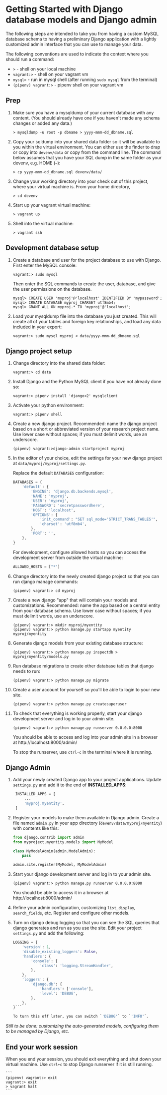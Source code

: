 # Getting Started with Django database models and Django admin

The following steps are intended to take you from having a custom
MySQL database schema to having a preliminary Django application
with a lightly customized admin interface that you can use to manage your
data.

The following conventions are used to indicate the context where you
should run a command:

 * `>` - shell on your local machine
 * `vagrant:>` - shell on your vagrant vm
 * `mysql>` - run in mysql shell (after running `sudo mysql` from the terminal)
 * `(pipenv) vagrant:>` - pipenv shell on your vagrant vm

## Prep

1. Make sure you have a mysqldump of your current database with any content.
  (You should already have one if you haven't made any schema changes or
  added any data.)

    `> mysqldump -u root -p dbname > yyyy-mmm-dd_dbname.sql`

2. Copy your sqldump into your shared data folder so it will be available
   to you within the virtual environment.  You can either use the finder
   to drap or copy into `devenv/data` or copy from the command line. The command
   below assumes that you have your SQL dump in the same folder as your devenv,
   e.g. HOME (`~`):

   `> cp yyyy-mmm-dd_dbname.sql devenv/data/`

3. Change your working directory into your check out of this project,
   where your virtual machine is.  From your home directory,

    `> cd devenv`

4. Start up your vagrant virtual machine:

    `> vagrant up`

5. Shell into the virtual machine:

    `> vagrant ssh`

## Development database setup

1. Create a database and user for the project database to use with Django.
   First enter the MySQL console:

   `vagrant:> sudo mysql`

   Then enter the SQL commands to create the user, database, and give
   the user permissions on the database.

    ```
    mysql> CREATE USER 'myproj'@'localhost' IDENTIFIED BY 'mypassword';
    mysql> CREATE DATABASE myproj CHARSET utf8mb4;
    mysql> GRANT ALL ON myproj.* TO 'myproj'@'localhost';
    ```

2. Load your mysqldump file into the database you just created.  This will
   create all of your tables and foreign key relationships, and load any
   data included in your export:

    `vagrant:> sudo mysql myproj < data/yyyy-mmm-dd_dbname.sql`

## Django project setup

1. Change directory into the shared data folder:

    `vagrant:> cd data`

2. Install Django and the Python MySQL client if you have not already done so:

    `vagrant:> pipenv install 'django<2' mysqlclient`

2. Activate your python environment:

    `vagrant:> pipenv shell`

4. Create a new django project.  Recommended: name the django project based
   on a short or abbreviated version of your research project name.
   Use lower case without spaces; if you must delimit words, use an underscore.

    `(pipenv) vagrant:>django-admin startproject myproj`

5. In the editor of your choice, edit the settings for your new django
    project at `data/myproj/myproj/settings.py`.

    Replace the default `DATABASES` configuration:

    ```python
    DATABASES = {
        'default': {
            'ENGINE': 'django.db.backends.mysql',
            'NAME': 'myproj',
            'USER': 'myproj',
            'PASSWORD': 'secretpasswordhere',
            'HOST': 'localhost',
            'OPTIONS': {
                'init_command': "SET sql_mode='STRICT_TRANS_TABLES'",
                'charset': 'utf8mb4',
            },
            'PORT': '',
        },
    }
    ```

    For development, configure allowed hosts so you can access
    the development server from outside the virtual machine:

    ```python
    ALLOWED_HOSTS = ["*"]
    ```

6. Change directory into the newly created django project so that you
    can run django manage commands:

    `(pipenv) vagrant:> cd myproj`

7. Create a new django "app" that will contain your models and
    customizations.  Recommended: name the app based on a central entity
    from your database schema.  Use lower case without spaces;
    if you must delimit words, use an underscore.

    ```
    (pipenv) vagrant:> mkdir myproj/myentity
    (pipenv) vagrant:> python manage.py startapp myentity myproj/myentity
    ```

8. Generate django models from your existing database structure:

    `(pipenv) vagrant:> python manage.py inspectdb > myproj/myentity/models.py`

9. Run database migrations to create other database tables that django
    needs to run:

    `(pipenv) vagrant:> python manage.py migrate`

10. Create a user account for yourself so you'll be able to login
    to your new site.

    `(pipenv) vagrant:> python manage.py createsuperuser`

11. To check that everything is working properly, start your django
    development server and log in to your admin site.

    `(pipenv) vagrant:> python manage.py runserver 0.0.0.0:8000`

    You should be able to access and log into your admin site in a
    browser at http://localhost:8000/admin/

    To stop the runserver, use `ctrl-c` in the terminal where it is
    running.

## Django Admin

1. Add your newly created Django app to your project applications.
   Update `settings.py` and add it to the end of **INSTALLED_APPS**:

   ```python
    INSTALLED_APPS = [
        ...
        'myproj.myentity',
    ]
    ```


2. Register your models to make them available in Django admin.  Create
    a file named `admin.py` in your app directory (`devenv/data/myproj/myentity`)
    with contents like this:

    ```python
    from django.contrib import admin
    from myproject.myentity.models import MyModel

    class MyModelAdmin(admin.ModelAdmin):
        pass

    admin.site.register(MyModel, MyModelAdmin)
    ```

3. Start your django development server and log in to your admin site.

    `(pipenv) vagrant:> python manage.py runserver 0.0.0.0:8000`

    You should be able to access it in a browser at http://localhost:8000/admin/

4. Refine your admin configuration, customizing `list_display`,
    `search_fields`, etc.  Register and configure other models.

5. Turn on django debug logging so that you can see the SQL queries
    that django generates and run as you use the site.  Edit your
    project `settings.py` and add the following:

    ```python
    LOGGING = {
        'version': 1,
        'disable_existing_loggers': False,
        'handlers': {
            'console': {
                'class': 'logging.StreamHandler',
            },
        },
        'loggers': {
            'django.db': {
                'handlers': ['console'],
                'level': 'DEBUG',
            },
        },
    }```

    To turn this off later, you can switch `'DEBUG'` to `'INFO'`.


*Still to be done: customizing the auto-generated models, configuring
them to be managed by Django, etc.*


## End your work session

When you end your session, you should exit everything and shut down your
virtual machine.  Use `ctrl+c` to stop Django runserver if it is still
running.

    ```
    (pipenv) vagrant:> exit
    vagrant:> exit
    > vagrant halt
    ```
